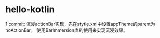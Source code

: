 # hello-kotlin

1 commit:
   沉浸actionBar实现，先在stytle.xml中设置appTheme的parent为noActionBar。
   使用BarImmersion库的使用来实现沉浸效果。
